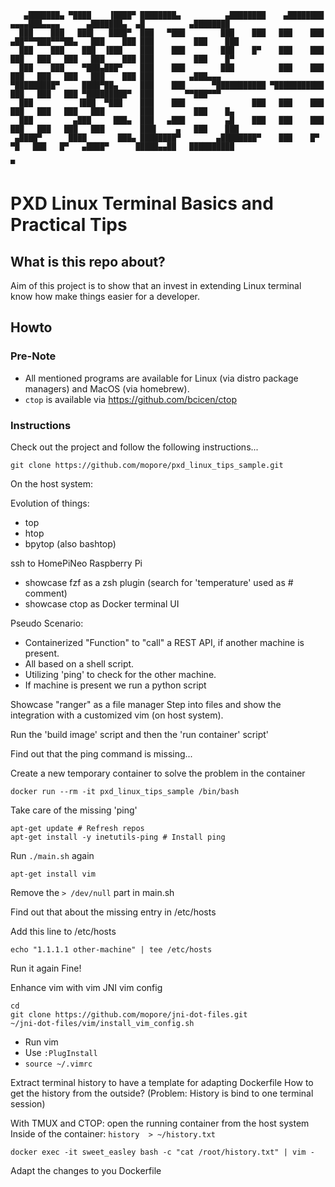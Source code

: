 ```
   ▄███████▄ ▀████    ▐████▀ ████████▄          ▄████████    ▄████████   ▄▄▄▄███▄▄▄▄      ▄███████▄  ▄█          ▄████████ 
  ███    ███   ███▌   ████▀  ███   ▀███        ███    ███   ███    ███ ▄██▀▀▀███▀▀▀██▄   ███    ███ ███         ███    ███ 
  ███    ███    ███  ▐███    ███    ███        ███    █▀    ███    ███ ███   ███   ███   ███    ███ ███         ███    █▀  
  ███    ███    ▀███▄███▀    ███    ███        ███          ███    ███ ███   ███   ███   ███    ███ ███        ▄███▄▄▄     
▀█████████▀     ████▀██▄     ███    ███      ▀███████████ ▀███████████ ███   ███   ███ ▀█████████▀  ███       ▀▀███▀▀▀     
  ███          ▐███  ▀███    ███    ███               ███   ███    ███ ███   ███   ███   ███        ███         ███    █▄  
  ███         ▄███     ███▄  ███   ▄███         ▄█    ███   ███    ███ ███   ███   ███   ███        ███▌    ▄   ███    ███ 
 ▄████▀      ████       ███▄ ████████▀        ▄████████▀    ███    █▀   ▀█   ███   █▀   ▄████▀      █████▄▄██   ██████████ 
                                                                                                    ▀                      
```

# PXD Linux Terminal Basics and Practical Tips

## What is this repo about?
Aim of this project is to show that an invest in extending Linux terminal know how make things easier for a developer.

## Howto

### Pre-Note 
- All mentioned programs are available for Linux (via distro package managers) and MacOS (via homebrew).
- `ctop` is available via https://github.com/bcicen/ctop

### Instructions

Check out the project and follow the following instructions...
```
git clone https://github.com/mopore/pxd_linux_tips_sample.git
```

On the host system:

Evolution of things:
- top
- htop
- bpytop  (also bashtop)

ssh to HomePiNeo Raspberry Pi 
- showcase fzf as a zsh plugin (search for 'temperature' used as # comment)
- showcase ctop as Docker terminal UI

Pseudo Scenario: 
- Containerized "Function" to "call" a REST API,  if another machine is present.
- All based on a shell script.
- Utilizing 'ping' to check for the other machine.
- If machine is present we run a python script

Showcase "ranger" as a file manager
Step into files and show the integration with a customized vim (on host system).

Run the 'build image' script and then the 'run container' script'

Find out that the ping command is missing...

Create a new temporary container to solve the problem in the container
```
docker run --rm -it pxd_linux_tips_sample /bin/bash
```

Take care of the missing 'ping'

```
apt-get update # Refresh repos
apt-get install -y inetutils-ping # Install ping
```

Run `./main.sh`  again

`apt-get install vim`

Remove the `> /dev/null` part in main.sh

Find out that about the missing entry in /etc/hosts

Add this line to /etc/hosts
```
echo "1.1.1.1 other-machine" | tee /etc/hosts
```

Run it again
Fine!

Enhance vim  with vim JNI vim config
```
cd
git clone https://github.com/mopore/jni-dot-files.git
~/jni-dot-files/vim/install_vim_config.sh
```
- Run vim
- Use `:PlugInstall`
- `source ~/.vimrc`

Extract terminal history to have a template for adapting Dockerfile
How to get the history from the outside?
(Problem: History is bind to one terminal session)

With TMUX and CTOP: open the running container from the host system
Inside of the container: `history  > ~/history.txt`

```
docker exec -it sweet_easley bash -c "cat /root/history.txt" | vim -
```

Adapt the changes to you Dockerfile